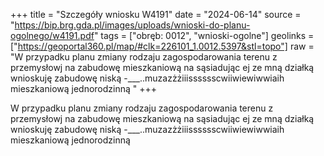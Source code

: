+++
title = "Szczegóły wniosku W4191"
date = "2024-06-14"
source = "https://bip.brg.gda.pl/images/uploads/wnioski-do-planu-ogolnego/w4191.pdf"
tags = ["obręb: 0012", "wnioski-ogolne"]
geolinks = ["https://geoportal360.pl/map/#clk=226101_1.0012.5397&stl=topo"]
raw = "W przypadku planu zmiany rodzaju zagospodarowania terenu z przemysłowj na zabudowę mieszkaniową na sąsiadując ej ze mną działką wnioskuję zabudowę niską -___..muzazżżiiisssssscwiiwiewiwwiaih mieszkaniową jednorodzinną "
+++

W przypadku planu zmiany rodzaju zagospodarowania terenu z przemysłowj na
zabudowę mieszkaniową na sąsiadując ej ze mną działką wnioskuję zabudowę niską
-___..muzazżżiiisssssscwiiwiewiwwiaih
mieszkaniową jednorodzinną



